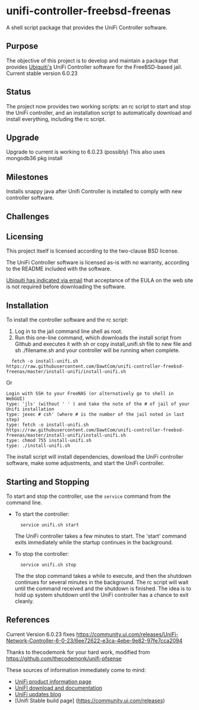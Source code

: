 unifi-controller-freebsd-freenas
=============

A shell script package that provides the UniFi Controller software.

Purpose
-------

The objective of this project is to develop and maintain a package that provides [Ubiquiti's](http://www.ubnt.com/) UniFi Controller software for the FreeBSD-based jail. Current stable version 6.0.23

Status
------

The project now provides two working scripts: an rc script to start and stop the UniFi controller, and an installation script to automatically download and install everything, including the rc script.

Upgrade
-------
 Upgrade to current is working to 6.0.23 (possibly)
 This also uses mongodb36 pkg install

Milestones
----------

Installs snappy java after Unifi Controller is installed to comply with new controller software.



Challenges
----------


Licensing
---------

This project itself is licensed according to the two-clause BSD license.

The UniFi Controller software is licensed as-is with no warranty, according to the README included with the software.

[Ubiquiti has indicated via email](https://github.com/gozoinks/unifi-pfsense/wiki/Tacit-Approval) that acceptance of the EULA on the web site is not required before downloading the software.

Installation
------------

To install the controller software and the rc script:

1. Log in to the jail command line shell as root.
2. Run this one-line command, which downloads the install script from Github and executes it with sh or copy install_unifi.sh file to new file and sh ./filename.sh and your controller will be running when complete.

  ```
    fetch -o install-unifi.sh https://raw.githubusercontent.com/DawtCom/unifi-controller-freebsd-freenas/master/install-unifi/install-unifi.sh
  ```
Or

  ```
Login with SSH to your FreeNAS (or alternatively go to shell in WebGUI)
type: 'jls' (without ' ' ) and take the note of the # of jail of your Unifi installation
type: jexec # csh' (where # is the number of the jail noted in last step)
type: fetch -o install-unifi.sh https://raw.githubusercontent.com/DawtCom/unifi-controller-freebsd-freenas/master/install-unifi/install-unifi.sh
type: chmod 755 install-unifi.sh
type: ./install-unifi.sh
  ```


The install script will install dependencies, download the UniFi controller software, make some adjustments, and start the UniFi controller.

Starting and Stopping
---------------------

To start and stop the controller, use the `service` command from the command line.

- To start the controller:

  ```
    service unifi.sh start
  ```
  The UniFi controller takes a few minutes to start. The 'start' command exits immediately while the startup continues in the background.

- To stop the controller:

  ```
    service unifi.sh stop
  ```
  The the stop command takes a while to execute, and then the shutdown continues for several minutes in the background. The rc script will wait until the command received and the shutdown is finished. The idea is to hold up system shutdown until the UniFi controller has a chance to exit cleanly.
  

References
----------
Current Version 6.0.23 fixes
https://community.ui.com/releases/UniFi-Network-Controller-6-0-23/6ee72622-e3ca-4ebe-9e82-97fe7cca2094

Thanks to thecodemonk for your hard work, modified from https://github.com/thecodemonk/unifi-pfsense 

These sources of information immediately come to mind:

- [UniFi product information page](http://www.ubnt.com/unifi#UnifiSoftware)
- [UniFI download and documentation](http://www.ubnt.com/download#UniFi:AP)
- [UniFi updates blog](http://community.ubnt.com/t5/UniFi-Updates-Blog/bg-p/Blog_UniFi)
- [Unifi Stable build page] (https://community.ui.com/releases)
